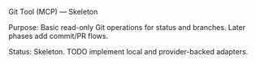 Git Tool (MCP) — Skeleton

Purpose: Basic read-only Git operations for status and branches. Later phases add commit/PR flows.

Status: Skeleton. TODO implement local and provider-backed adapters.

